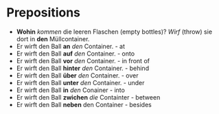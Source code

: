 # Prepositions

-  **Wohin** *kommen* die leeren Flaschen (empty bottles)? *Wirf* (throw) sie dort in **den** Müllcontainer.
-  Er wirft den Ball **an** *den* Container. - at
-  Er wirft den Ball **auf** *den* Container. - onto
-  Er wirft den Ball **vor** *den* Container. - in front of
-  Er wirft den Ball **hinter** *den* Container. - behind
-  Er wirft den Ball **über** *den* Container. - over
-  Er wirft den Ball **unter** *den* Container. - under
-  Er wirft den Ball **in** *den* Conainer - into
-  Er wirft den Ball **zwichen** *die* Containter - between
-  Er wirft den Ball **neben** den Container - besides
